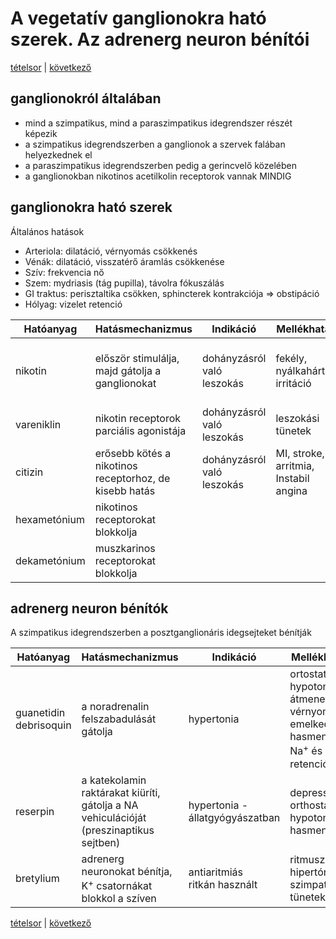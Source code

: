 # A vegetatív ganglionokra ható szerek. Az adrenerg neuron bénítói

[tételsor](0.%20Tételsor.md) | [következő](2.%20Paraszimpatomimetikumok-I.%20Direkt%20hatású%20szerek.md)

## ganglionokról általában

- mind a szimpatikus, mind a paraszimpatikus idegrendszer részét képezik
- a szimpatikus idegrendszerben a ganglionok a szervek falában helyezkednek el
- a paraszimpatikus idegrendszerben pedig a gerincvelő közelében
- a ganglionokban nikotinos acetilkolin receptorok vannak MINDIG

## ganglionokra ható szerek

Általános hatások

- Arteriola: dilatáció, vérnyomás csökkenés
- Vénák: dilatáció, visszatérő áramlás csökkenése
- Szív: frekvencia nő
- Szem: mydriasis (tág pupilla), távolra fókuszálás
- GI traktus: perisztaltika csökken, sphincterek kontrakciója ⇒ obstipáció
- Hólyag: vizelet retenció

Hatóanyag | Hatásmechanizmus | Indikáció | Mellékhatás | Kontraindikáció
--- | --- | --- | --- | ---
nikotin | először stimulálja, majd gátolja a ganglionokat | dohányzásról való leszokás | fekély, nyálkahártya irritáció | szájszárazság, székrekedés, ingerlékenység, étvágy növekedés | terhesség, szoptatás, gyermekek, fekély
vareniklin | nikotin receptorok parciális agonistája | dohányzásról való leszokás | leszokási tünetek
citizin | erősebb kötés a nikotinos receptorhoz, de kisebb hatás | dohányzásról való leszokás | MI, stroke, arritmia, Instabil angina
hexametónium | nikotinos receptorokat blokkolja
dekametónium | muszkarinos receptorokat blokkolja

## adrenerg neuron bénítók

A szimpatikus idegrendszerben a posztganglionáris idegsejteket bénítják

Hatóanyag | Hatásmechanizmus | Indikáció | Mellékhatás
--- | --- | --- | ---
guanetidin <br> debrisoquin | a noradrenalin felszabadulását gátolja | hypertonia | ortostatikus hypotonia, átmeneti vérnyomás emelkedés, hasmenés, Na<sup>+</sup> és víz retenció
reserpin | a katekolamin raktárakat kiüríti, gátolja a NA vehiculációját (preszinaptikus sejtben) | hypertonia - állatgyógyászatban | depresszió, orthostatikus hypotonia, hasmenés
bretylium | adrenerg neuronokat bénítja, K<sup>+</sup> csatornákat blokkol a szíven | antiaritmiás <br> ritkán használt | ritmuszavar, hipertónia, szimpatikus tünetek

[tételsor](0.%20Tételsor.md) | [következő](2.%20Paraszimpatomimetikumok-I.%20Direkt%20hatású%20szerek.md)
